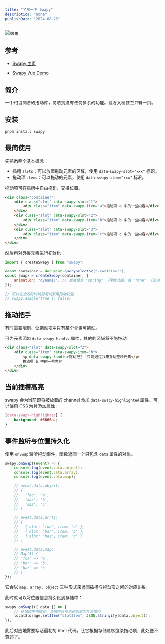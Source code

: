 ```yaml
---
title: "了解一下 Swapy"
description: "none"
publishDate: "2024-08-26"
---
```


![效果](https://s2.loli.net/2024/08/27/VvurfhXC6RJIgmG.gif)

## 参考

- [Swapy 主页](https://swapy.xyz/)

- [Swapy Vue Demo](https://github.com/TahaSh/swapy/blob/main/examples/vue/App.vue)

## 简介

一个相当简洁的拖动库，简洁到没有任何多余的功能。官方文档甚至只有一页。

## 安装

```bash
pnpm install swapy
```

## 最简使用

先熟悉两个基本概念：

- 插槽 `slots`：可以放置拖动元素的区域，使用 `data-swapy-slot="xxx"` 标识。
- 拖动项 `items`：可以拖动的元素，使用 `data-swopy-item="xxx"` 标识。

拖动项可在插槽中自由拖动，交换位置。

```html
<div class="container">
	<div class="slot" data-swapy-slot="1">
		<div class="item" data-swapy-item="a">拖动项 a 中的一些内容</div>
	</div>
	<div class="slot" data-swapy-slot="2">
		<div class="item" data-swapy-item="b">拖动项 b 中的一些内容</div>
	</div>
	<div class="slot" data-swapy-slot="3">
		<div class="item" data-swapy-item="c">拖动项 c 中的一些内容</div>
	</div>
</div>
```

然后再对外层元素进行初始化：

```js
import { createSwapy } from "swapy";

const container = document.querySelector(".container");
const swapy = createSwapy(container, {
	animation: "dynamic", // 或者使用 "spring" （弹性动画）或 "none" （无动画）
});

// 可以在合适的时机启用或禁用拖动功能
// swapy.enable(true || false)
```

## 拖动把手

有时需要限制，让拖动项中只有某个元素可拖动。

可为元素添加 `data-swapy-handle` 属性，其他的区域将不能拖动。

```html
<div class="slot" data-swapy-slot="2">
	<div class="item" data-swapy-item="b">
		<p data-swapy-handle>拖动把手：只能通过我来拖动整块元素</p>
		拖动项 b 中的一些内容
	</div>
</div>
```

## 当前插槽高亮

swapy 会为当前即将被放置的 channel 添加 `data-swapy-highlighted` 属性。可以使用 CSS 为其添加属性：

```css
[data-swapy-highlighted] {
	background: #6666aa;
}
```

## 事件监听与位置持久化

使用 `onSwap` 监听拖动事件，函数返回一个只包含 `data` 属性的对象。

```js
swapy.onSwap((event) => {
	console.log(event.data.object);
	console.log(event.data.array);
	console.log(event.data.map);

	// event.data.object:
	// {
	//   'foo': 'a',
	//   'bar': 'b',
	//   'baz': 'c'
	// }

	// event.data.array:
	// [
	//   { slot: 'foo', item: 'a' },
	//   { slot: 'bar', item: 'b' },
	//   { slot: 'baz', item: 'c' }
	// ]

	// event.data.map:
	// Map(3) {
	// 'foo' => 'a',
	// 'bar' => 'b',
	// 'baz' => 'c'
	// }
});
```

它会以 `map`、`array`、`object` 三种形式来返回插槽与拖动项之间的对应关系。

此时就可以将位置信息持久化到存储中：

```js
swapy.onSwap(({ data }) => {
	// 存储到本地缓存，当然你也可以存到别的什么地方
	localStorage.setItem("slotItem", JSON.stringify(data.object));
});
```

此后对应地需要写活最初的 html 代码，让它根据存储顺序渲染拖动项，此处便不赘述了。
